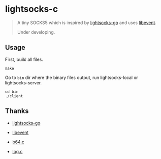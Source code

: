 # lightsocks-c

> A tiny SOCKS5 which is inspired by [lightsocks-go](https://github.com/gwuhaolin/lightsocks) and uses [libevent](http://libevent.org/).
>
> Under developing.

## Usage

First, build all files.

```shell
make
```

Go to `bin` dir where the binary files output, run lightsocks-local or lightsocks-server.

```shell
cd bin
./client
```

## Thanks

- [lightsocks-go](https://github.com/gwuhaolin/lightsocks)

- [libevent](http://libevent.org/)

- [b64.c](https://github.com/littlstar/b64.c)

- [log.c](https://github.com/rxi/log.c)
